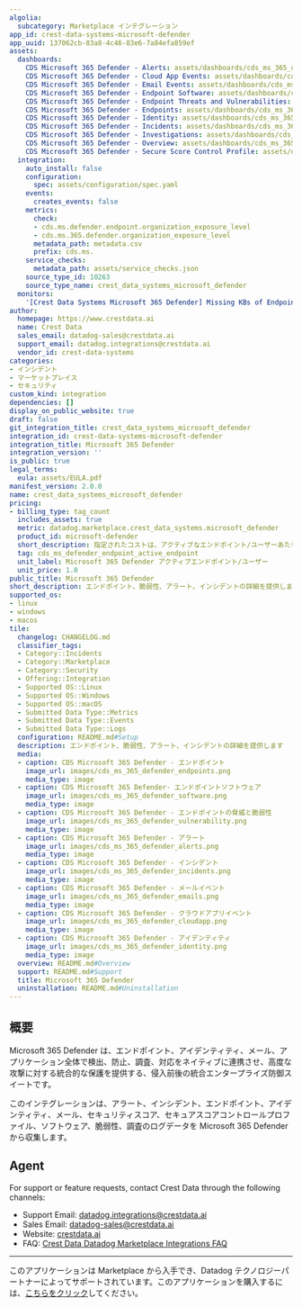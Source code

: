 ```yaml
---
algolia:
  subcategory: Marketplace インテグレーション
app_id: crest-data-systems-microsoft-defender
app_uuid: 137062cb-83a8-4c46-83e6-7a84efa859ef
assets:
  dashboards:
    CDS Microsoft 365 Defender - Alerts: assets/dashboards/cds_ms_365_defender_alerts_overview.json
    CDS Microsoft 365 Defender - Cloud App Events: assets/dashboards/cds_ms_365_defender_cloudapp.json
    CDS Microsoft 365 Defender - Email Events: assets/dashboards/cds_ms_365_defender_emails.json
    CDS Microsoft 365 Defender - Endpoint Software: assets/dashboards/cds_ms_365_defender_software_overview.json
    CDS Microsoft 365 Defender - Endpoint Threats and Vulnerabilities: assets/dashboards/cds_ms_365_defender_threats_and_vulnerabilities_overview.json
    CDS Microsoft 365 Defender - Endpoints: assets/dashboards/cds_ms_365_defender_endpoints.json
    CDS Microsoft 365 Defender - Identity: assets/dashboards/cds_ms_365_defender_identities.json
    CDS Microsoft 365 Defender - Incidents: assets/dashboards/cds_ms_365_defender_incidents_overview.json
    CDS Microsoft 365 Defender - Investigations: assets/dashboards/cds_ms_365_defender_investigations.json
    CDS Microsoft 365 Defender - Overview: assets/dashboards/cds_ms_365_defender_overview.json
    CDS Microsoft 365 Defender - Secure Score Control Profile: assets/dashboards/cds_ms_365_defender_securescore_controlprofile.json
  integration:
    auto_install: false
    configuration:
      spec: assets/configuration/spec.yaml
    events:
      creates_events: false
    metrics:
      check:
      - cds.ms.defender.endpoint.organization_exposure_level
      - cds.ms.365.defender.organization_exposure_level
      metadata_path: metadata.csv
      prefix: cds.ms.
    service_checks:
      metadata_path: assets/service_checks.json
    source_type_id: 10263
    source_type_name: crest_data_systems_microsoft_defender
  monitors:
    '[Crest Data Systems Microsoft 365 Defender] Missing KBs of Endpoint': assets/monitors/cds_missing_kbs_of_endpoint.json
author:
  homepage: https://www.crestdata.ai
  name: Crest Data
  sales_email: datadog-sales@crestdata.ai
  support_email: datadog.integrations@crestdata.ai
  vendor_id: crest-data-systems
categories:
- インシデント
- マーケットプレイス
- セキュリティ
custom_kind: integration
dependencies: []
display_on_public_website: true
draft: false
git_integration_title: crest_data_systems_microsoft_defender
integration_id: crest-data-systems-microsoft-defender
integration_title: Microsoft 365 Defender
integration_version: ''
is_public: true
legal_terms:
  eula: assets/EULA.pdf
manifest_version: 2.0.0
name: crest_data_systems_microsoft_defender
pricing:
- billing_type: tag_count
  includes_assets: true
  metric: datadog.marketplace.crest_data_systems.microsoft_defender
  product_id: microsoft-defender
  short_description: 指定されたコストは、アクティブなエンドポイント/ユーザーあたりの月額です。
  tag: cds_ms_defender_endpoint_active_endpoint
  unit_label: Microsoft 365 Defender アクティブエンドポイント/ユーザー
  unit_price: 1.0
public_title: Microsoft 365 Defender
short_description: エンドポイント、脆弱性、アラート、インシデントの詳細を提供します
supported_os:
- linux
- windows
- macos
tile:
  changelog: CHANGELOG.md
  classifier_tags:
  - Category::Incidents
  - Category::Marketplace
  - Category::Security
  - Offering::Integration
  - Supported OS::Linux
  - Supported OS::Windows
  - Supported OS::macOS
  - Submitted Data Type::Metrics
  - Submitted Data Type::Events
  - Submitted Data Type::Logs
  configuration: README.md#Setup
  description: エンドポイント、脆弱性、アラート、インシデントの詳細を提供します
  media:
  - caption: CDS Microsoft 365 Defender - エンドポイント
    image_url: images/cds_ms_365_defender_endpoints.png
    media_type: image
  - caption: CDS Microsoft 365 Defender- エンドポイントソフトウェア
    image_url: images/cds_ms_365_defender_software.png
    media_type: image
  - caption: CDS Microsoft 365 Defender - エンドポイントの脅威と脆弱性
    image_url: images/cds_ms_365_defender_vulnerability.png
    media_type: image
  - caption: CDS Microsoft 365 Defender - アラート
    image_url: images/cds_ms_365_defender_alerts.png
    media_type: image
  - caption: CDS Microsoft 365 Defender - インシデント
    image_url: images/cds_ms_365_defender_incidents.png
    media_type: image
  - caption: CDS Microsoft 365 Defender - メールイベント
    image_url: images/cds_ms_365_defender_emails.png
    media_type: image
  - caption: CDS Microsoft 365 Defender - クラウドアプリイベント
    image_url: images/cds_ms_365_defender_cloudapp.png
    media_type: image
  - caption: CDS Microsoft 365 Defender - アイデンティティ
    image_url: images/cds_ms_365_defender_identity.png
    media_type: image
  overview: README.md#Overview
  support: README.md#Support
  title: Microsoft 365 Defender
  uninstallation: README.md#Uninstallation
---
```


<!--  SOURCED FROM https://github.com/DataDog/marketplace -->


## 概要

Microsoft 365 Defender は、エンドポイント、アイデンティティ、メール、アプリケーション全体で検出、防止、調査、対応をネイティブに連携させ、高度な攻撃に対する統合的な保護を提供する、侵入前後の統合エンタープライズ防御スイートです。

このインテグレーションは、アラート、インシデント、エンドポイント、アイデンティティ、メール、セキュリティスコア、セキュアスコアコントロールプロファイル、ソフトウェア、脆弱性、調査のログデータを Microsoft 365 Defender から収集します。

## Agent

For support or feature requests, contact Crest Data through the following channels:

- Support Email: [datadog.integrations@crestdata.ai][9]
- Sales Email: [datadog-sales@crestdata.ai][10]
- Website: [crestdata.ai][4]
- FAQ: [Crest Data Datadog Marketplace Integrations FAQ][2]

[1]: https://docs.crestdata.ai/datadog-integrations-readme/Microsoft_365_defender.pdf
[2]: https://docs.crestdata.ai/datadog-integrations-readme/Crest_Data_Datadog_Integrations_FAQ.pdf
[3]: https://docs.datadoghq.com/ja/agent/?tab=Linux
[4]: https://www.crestdata.ai/microsoft-365-defender-integration/
[5]: https://docs.datadoghq.com/ja/agent/guide/agent-configuration-files/?tab=agentv6v7
[6]: https://docs.datadoghq.com/ja/account_management/api-app-keys
[7]: https://docs.datadoghq.com/ja/agent/guide/agent-commands/?tab=agentv6v7#start-stop-and-restart-the-agent
[8]: https://docs.datadoghq.com/ja/agent/guide/agent-commands/#agent-status-and-information
[9]: mailto:datadog.integrations@crestdata.ai
[10]: mailto:datadog-sales@crestdata.ai
---
このアプリケーションは Marketplace から入手でき、Datadog テクノロジーパートナーによってサポートされています。このアプリケーションを購入するには、<a href="https://app.datadoghq.com/marketplace/app/crest-data-systems-microsoft-defender" target="_blank">こちらをクリック</a>してください。